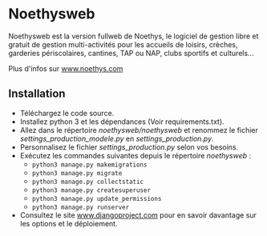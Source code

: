 Noethysweb
==================
Noethysweb est la version fullweb de Noethys, le logiciel de gestion libre et gratuit de gestion multi-activités pour 
les accueils de loisirs, crèches, garderies périscolaires, cantines, TAP ou NAP, clubs sportifs et culturels...

Plus d'infos sur www.noethys.com


Installation
------------------------

- Téléchargez le code source.
- Installez python 3 et les dépendances (Voir requirements.txt).
- Allez dans le répertoire *noethysweb/noethysweb* et renommez le fichier *settings_production_modele.py* en *settings_production.py*.
- Personnalisez le fichier *settings_production.py* selon vos besoins.
- Exécutez les commandes suivantes depuis le répertoire *noethysweb* :
    - `python3 manage.py makemigrations`
	- `python3 manage.py migrate`
    - `python3 manage.py collectstatic`
    - `python3 manage.py createsuperuser`
    - `python3 manage.py update_permissions`
    - `python3 manage.py runserver`
- Consultez le site www.djangoproject.com pour en savoir davantage sur les options et le déploiement.
